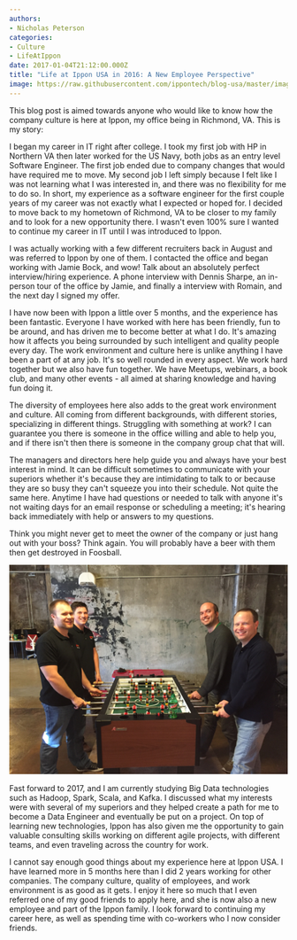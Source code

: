 ```yaml
---
authors:
- Nicholas Peterson
categories:
- Culture
- LifeAtIppon
date: 2017-01-04T21:12:00.000Z
title: "Life at Ippon USA in 2016: A New Employee Perspective"
image: https://raw.githubusercontent.com/ippontech/blog-usa/master/images/2017/01/FullSizeRender.jpg
---
```


This blog post is aimed towards anyone who would like to know how the company culture is here at Ippon, my office being in Richmond, VA. This is my story:

I began my career in IT right after college. I took my first job with HP in Northern VA then later worked for the US Navy, both jobs as an entry level Software Engineer. The first job ended due to company changes that would have required me to move. My second job I left simply because I felt like I was not learning what I was interested in, and there was no flexibility for me to do so. In short, my experience as a software engineer for the first couple years of my career was not exactly what I expected or hoped for. I decided to move back to my hometown of Richmond, VA to be closer to my family and to look for a new opportunity there. I wasn't even 100% sure I wanted to continue my career in IT until I was introduced to Ippon.

I was actually working with a few different recruiters back in August and was referred to Ippon by one of them. I contacted the office and began working with Jamie Bock, and wow! Talk about an absolutely perfect interview/hiring experience. A phone interview with Dennis Sharpe, an in-person tour of the office by Jamie, and finally a interview with Romain, and the next day I signed my offer.

I have now been with Ippon a little over 5 months, and the experience has been fantastic. Everyone I have worked with here has been friendly, fun to be around, and has driven me to become better at what I do. It's amazing how it affects you being surrounded by such intelligent and quality people every day. The work environment and culture here is unlike anything I have been a part of at any job. It's so well rounded in every aspect. We work hard together but we also have fun together. We have Meetups, webinars, a book club, and many other events - all aimed at sharing knowledge and having fun doing it.

The diversity of employees here also adds to the great work environment and culture. All coming from different backgrounds, with different stories, specializing in different things. Struggling with something at work? I can guarantee you there is someone in the office willing and able to help you, and if there isn't then there is someone in the company group chat that will.

The managers and directors here help guide you and always have your best interest in mind. It can be difficult sometimes to communicate with your superiors whether it's because they are intimidating to talk to or because they are so busy they can't squeeze you into their schedule. Not quite the same here. Anytime I have had questions or needed to talk with anyone it's not waiting days for an email response or scheduling a meeting; it's hearing back immediately with help or answers to my questions.

Think you might never get to meet the owner of the company or just hang out with your boss? Think again. You will probably have a beer with them then get destroyed in Foosball.

![](https://raw.githubusercontent.com/ippontech/blog-usa/master/images/2017/01/IMG_6363.JPG)

Fast forward to 2017, and I am currently studying Big Data technologies such as Hadoop, Spark, Scala, and Kafka. I discussed what my interests were with several of my superiors and they helped create a path for me to become a Data Engineer and eventually be put on a project. On top of learning new technologies, Ippon has also given me the opportunity to gain valuable consulting skills working on different agile projects, with different teams, and even traveling across the country for work.

I cannot say enough good things about my experience here at Ippon USA. I have learned more in 5 months here than I did 2 years working for other companies. The company culture, quality of employees, and work environment is as good as it gets. I enjoy it here so much that I even referred one of my good friends to apply here, and she is now also a new employee and part of the Ippon family. I look forward to continuing my career here, as well as spending time with co-workers who I now consider friends.
